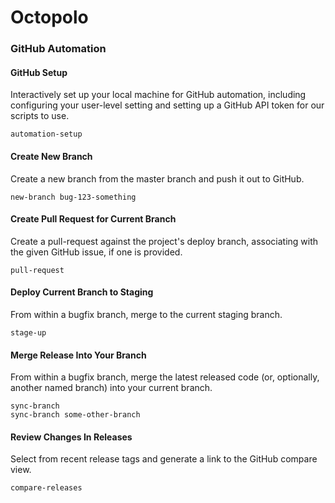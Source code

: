 # Octopolo

### GitHub Automation

#### GitHub Setup

Interactively set up your local machine for GitHub automation, including
configuring your user-level setting and setting up a GitHub API token for our
scripts to use.

    automation-setup


#### Create New Branch

Create a new branch from the master branch and push it out to GitHub.

    new-branch bug-123-something

#### Create Pull Request for Current Branch

Create a pull-request against the project's deploy branch, associating with the
given GitHub issue, if one is provided.

    pull-request

#### Deploy Current Branch to Staging

From within a bugfix branch, merge to the current staging branch.

    stage-up

#### Merge Release Into Your Branch

From within a bugfix branch, merge the latest released code (or, optionally,
another named branch) into your current branch.

    sync-branch
    sync-branch some-other-branch

#### Review Changes In Releases

Select from recent release tags and generate a link to the GitHub compare view.

    compare-releases

